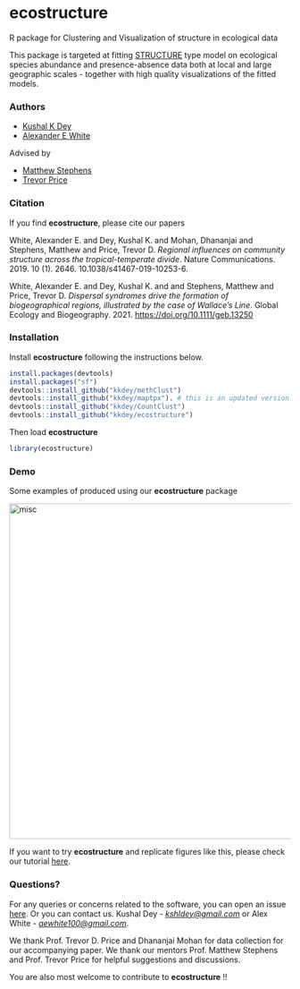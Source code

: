 # ecostructure
R package for Clustering and Visualization of structure in ecological data

This package is targeted at fitting [STRUCTURE](http://www.genetics.org/content/155/2/945)
type model on ecological species abundance and presence-absence data both at local
and large geographic scales - together with high quality visualizations of the fitted
models.

### Authors 

- [Kushal K Dey](https://kkdey.github.io) 
- [Alexander E White](http://www.alexwhitebiology.com/)

Advised by 

- [Matthew Stephens](http://stephenslab.uchicago.edu/)
- [Trevor Price](https://pondside.uchicago.edu/ecol-evol/people/price.html)


### Citation

If you find **ecostructure**, please cite our papers

White, Alexander E. and Dey, Kushal K. and Mohan, Dhananjai and Stephens, Matthew and Price, Trevor D. *Regional influences on community structure across the tropical-temperate divide*. Nature Communications. 2019. 10 (1). 2646. 10.1038/s41467-019-10253-6.

White, Alexander E. and Dey, Kushal K. and and Stephens, Matthew and Price, Trevor D. *Dispersal syndromes drive the formation of biogeographical regions, illustrated by the case of Wallace’s Line*. Global Ecology and Biogeography. 2021.  https://doi.org/10.1111/geb.13250


### Installation

Install **ecostructure** following the instructions below.

```R
install.packages(devtools)
install.packages("sf")
devtools::install_github("kkdey/methClust")
devtools::install_github("kkdey/maptpx"). # this is an updated version of CRAN package maptpx
devtools::install_github("kkdey/CountClust")
devtools::install_github("kkdey/ecostructure")
```
Then load **ecostructure**

```R
library(ecostructure)
```

### Demo

Some examples of produced using our **ecostructure** package

<img src="bin/ecostructure.2.001.jpeg" alt="misc" height="600" width="1000" align = "middle">

If you want to try **ecostructure** and replicate figures like this, please check our tutorial [here](https://kkdey.github.io/ecostructure/).


### Questions?

For any queries or concerns related to the software, you can open an issue [here](https://github.com/kkdey/ecostructure/issues). Or you can contact 
us. Kushal Dey - *kshldey@gmail.com* or Alex White -
*aewhite100@gmail.com*.

We thank Prof. Trevor D. Price and Dhananjai Mohan for data collection for our
accompanying paper. We thank our mentors Prof. Matthew Stephens and 
Prof. Trevor Price for helpful suggestions and discussions. 

You are also most welcome to contribute to **ecostructure** !!









